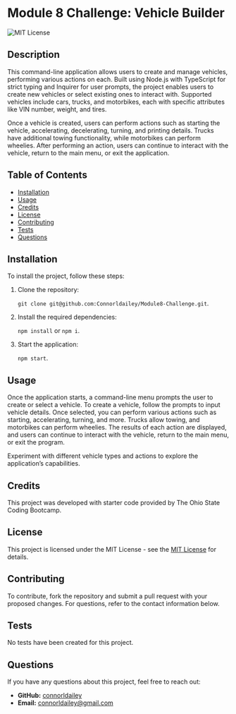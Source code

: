 # Module 8 Challenge: Vehicle Builder

![MIT License](https://img.shields.io/badge/License-MIT-yellow.svg)

## Description 

This command-line application allows users to create and manage vehicles, performing various actions on each. Built using Node.js with TypeScript for strict typing and Inquirer for user prompts, the project enables users to create new vehicles or select existing ones to interact with. Supported vehicles include cars, trucks, and motorbikes, each with specific attributes like VIN number, weight, and tires.

Once a vehicle is created, users can perform actions such as starting the vehicle, accelerating, decelerating, turning, and printing details. Trucks have additional towing functionality, while motorbikes can perform wheelies. After performing an action, users can continue to interact with the vehicle, return to the main menu, or exit the application.

## Table of Contents 

- [Installation](#installation)
- [Usage](#usage)
- [Credits](#credits)
- [License](#license)
- [Contributing](#contributing)
- [Tests](#tests)
- [Questions](#questions) 

## Installation 

To install the project, follow these steps:

1. Clone the repository:
    
    `git clone git@github.com:Connorldailey/Module8-Challenge.git`.

2. Install the required dependencies:

    `npm install` or `npm i`.

3. Start the application: 

    `npm start`.

## Usage 

Once the application starts, a command-line menu prompts the user to create or select a vehicle. To create a vehicle, follow the prompts to input vehicle details. Once selected, you can perform various actions such as starting, accelerating, turning, and more. Trucks allow towing, and motorbikes can perform wheelies. The results of each action are displayed, and users can continue to interact with the vehicle, return to the main menu, or exit the program.

Experiment with different vehicle types and actions to explore the application’s capabilities.

## Credits 

This project was developed with starter code provided by The Ohio State Coding Bootcamp.

## License 

This project is licensed under the MIT License - see the [MIT License](https://opensource.org/licenses/MIT) for details. 

## Contributing 

To contribute, fork the repository and submit a pull request with your proposed changes. For questions, refer to the contact information below.

## Tests 

No tests have been created for this project.

## Questions 

If you have any questions about this project, feel free to reach out: 

- **GitHub:** [connorldailey](https://github.com/connorldailey)
- **Email:** connorldailey@gmail.com

